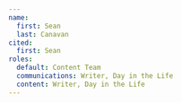 ```yaml
---
name:
  first: Sean
  last: Canavan
cited:
  first: Sean
roles:
  default: Content Team
  communications: Writer, Day in the Life
  content: Writer, Day in the Life
---
```

